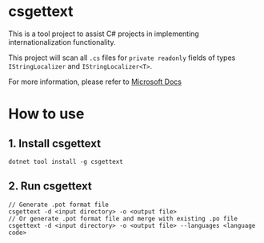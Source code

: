 # csgettext

This is a tool project to assist C# projects in implementing internationalization functionality.

This project will scan all `.cs` files for `private readonly` fields of types `IStringLocalizer` and `IStringLocalizer<T>`.

For more information, please refer to [Microsoft Docs](https://learn.microsoft.com/en-us/aspnet/core/fundamentals/portable-object-localization?view=aspnetcore-8.0)

# How to use

## 1. Install csgettext

```
dotnet tool install -g csgettext
```

## 2. Run csgettext

```
// Generate .pot format file
csgettext -d <input directory> -o <output file>
// Or generate .pot format file and merge with existing .po file
csgettext -d <input directory> -o <output file> --languages <language code>
```
